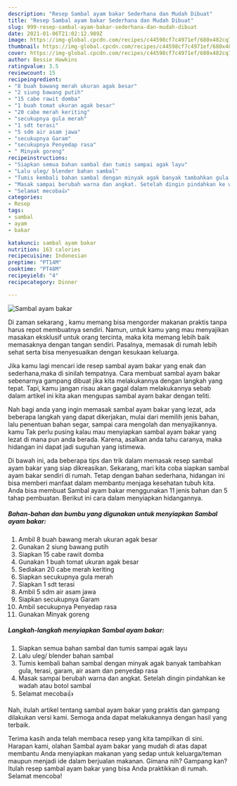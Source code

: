 ```yaml
---
description: "Resep Sambal ayam bakar Sederhana dan Mudah Dibuat"
title: "Resep Sambal ayam bakar Sederhana dan Mudah Dibuat"
slug: 999-resep-sambal-ayam-bakar-sederhana-dan-mudah-dibuat
date: 2021-01-06T21:02:12.989Z
image: https://img-global.cpcdn.com/recipes/c44598cf7c4971ef/680x482cq70/sambal-ayam-bakar-foto-resep-utama.jpg
thumbnail: https://img-global.cpcdn.com/recipes/c44598cf7c4971ef/680x482cq70/sambal-ayam-bakar-foto-resep-utama.jpg
cover: https://img-global.cpcdn.com/recipes/c44598cf7c4971ef/680x482cq70/sambal-ayam-bakar-foto-resep-utama.jpg
author: Bessie Hawkins
ratingvalue: 3.5
reviewcount: 15
recipeingredient:
- "8 buah bawang merah ukuran agak besar"
- "2 siung bawang putih"
- "15 cabe rawit domba"
- "1 buah tomat ukuran agak besar"
- "20 cabe merah keriting"
- "secukupnya gula merah"
- "1 sdt terasi"
- "5 sdm air asam jawa"
- "secukupnya Garam"
- "secukupnya Penyedap rasa"
- " Minyak goreng"
recipeinstructions:
- "Siapkan semua bahan sambal dan tumis sampai agak layu"
- "Lalu uleg/ blender bahan sambal"
- "Tumis kembali bahan sambal dengan minyak agak banyak tambahkan gula, terasi, garam, air asam dan penyedap rasa"
- "Masak sampai berubah warna dan angkat. Setelah dingin pindahkan ke wadah atau botol sambal"
- "Selamat mecoba👍"
categories:
- Resep
tags:
- sambal
- ayam
- bakar

katakunci: sambal ayam bakar 
nutrition: 163 calories
recipecuisine: Indonesian
preptime: "PT14M"
cooktime: "PT48M"
recipeyield: "4"
recipecategory: Dinner

---
```



![Sambal ayam bakar](https://img-global.cpcdn.com/recipes/c44598cf7c4971ef/680x482cq70/sambal-ayam-bakar-foto-resep-utama.jpg)

Di zaman  sekarang , kamu memang bisa mengorder makanan praktis tanpa harus repot membuatnya sendiri. Namun, untuk kamu yang mau menyajikan masakan eksklusif untuk orang tercinta, maka kita memang lebih baik memasaknya dengan tangan sendiri. Pasalnya, memasak di rumah lebih sehat serta bisa menyesuaikan dengan kesukaan keluarga.

Jika kamu lagi mencari ide resep sambal ayam bakar yang enak dan sederhana,maka di sinilah tempatnya. Cara membuat sambal ayam bakar  sebenarnya gampang dibuat jika kita melakukannya dengan langkah yang tepat. Tapi, kamu jangan risau akan gagal dalam melakukannya 
sebab dalam artikel ini kita akan mengupas sambal ayam bakar dengan teliti.  



Nah bagi anda yang ingin memasak sambal ayam bakar yang lezat, ada beberapa langkah yang dapat dikerjakan, mulai dari memilih jenis bahan, lalu penentuan bahan segar, sampai cara mengolah dan menyajikannya. kamu Tak perlu pusing kalau mau menyiapkan sambal ayam bakar yang lezat di mana pun anda berada. Karena, asalkan anda  tahu caranya, maka hidangan ini dapat jadi suguhan yang istimewa.

Di bawah ini, ada beberapa tips dan trik dalam memasak resep sambal ayam bakar yang siap dikreasikan. Sekarang, mari kita coba siapkan sambal ayam bakar sendiri di rumah. Tetap dengan bahan sederhana, hidangan ini bisa memberi manfaat dalam membantu menjaga kesehatan tubuh kita. Anda bisa membuat Sambal ayam bakar menggunakan 11 jenis bahan dan 5 tahap pembuatan. Berikut ini cara dalam menyiapkan hidangannya.

<!--inarticleads1-->

##### Bahan-bahan dan bumbu yang digunakan untuk menyiapkan Sambal ayam bakar:

1. Ambil 8 buah bawang merah ukuran agak besar
1. Gunakan 2 siung bawang putih
1. Siapkan 15 cabe rawit domba
1. Gunakan 1 buah tomat ukuran agak besar
1. Sediakan 20 cabe merah keriting
1. Siapkan secukupnya gula merah
1. Siapkan 1 sdt terasi
1. Ambil 5 sdm air asam jawa
1. Siapkan secukupnya Garam
1. Ambil secukupnya Penyedap rasa
1. Gunakan  Minyak goreng




<!--inarticleads2-->

##### Langkah-langkah menyiapkan Sambal ayam bakar:

1. Siapkan semua bahan sambal dan tumis sampai agak layu
1. Lalu uleg/ blender bahan sambal
1. Tumis kembali bahan sambal dengan minyak agak banyak tambahkan gula, terasi, garam, air asam dan penyedap rasa
1. Masak sampai berubah warna dan angkat. Setelah dingin pindahkan ke wadah atau botol sambal
1. Selamat mecoba👍




Nah, itulah artikel tentang  sambal ayam bakar  yang praktis dan gampang dilakukan versi kami. Semoga anda dapat melakukannya dengan hasil yang terbaik. 

Terima kasih anda telah membaca resep yang kita tampilkan di sini. Harapan kami, olahan  Sambal ayam bakar yang mudah di atas dapat membantu Anda menyiapkan makanan yang sedap untuk keluarga/teman maupun menjadi ide dalam berjualan makanan. Gimana nih? Gampang kan? Itulah resep sambal ayam bakar yang bisa Anda praktikkan di rumah. Selamat mencoba!

